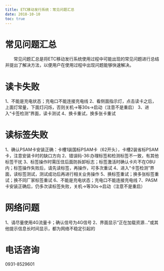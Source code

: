 ```yaml
---
title: ETC移动发行系统：常见问题汇总
date: 2018-10-10
toc: true
---
```

# 常见问题汇总
 &emsp;&emsp;常见问题汇总是将ETC移动发行系统使用过程中可能出现的常见问题进行总结并提出了解决方法，以便用户在使用过程中出现问题能够快速解决。
 
# 读卡失败
1、不能是充电状态；充电口不能连接充电线
2、看侧面指示灯，点击读卡之后，上面灯常量，下面灯闪烁，否则关机->等30s->启动（注意不是重启）
3、进入“卡签检测”界面，读卡测试
4、换卡重试，换多张卡重试

# 读标签失败
1、确认PSAM卡安装正确：卡槽1装国标PSAM卡（62开头），卡槽2装省标PSAM卡，注意安装卡时的缺口方向
2、错误码-36:办理标签和检测标签不一致，有其他标签干扰
3、标签操作时需压住后面防拆卸标志；标签激活时确认卡片不在OBU内；标签操作失败后，请先读标签，再操作，可多次重试
4、进入“卡签检测”界面，读标签测试，测试成功后再进行相关业务操作
5、换标签重试；换多张标签重试；换不同厂家标签重试
6、不能是充电状态；充电口不能连接充电线
7、PASM卡安装正确后，仍多次读标签失败，关机->等30s->启动（注意不是重启）

# 网络问题
1、请尽量使用4G流量卡；确认信号为4G信号
2、界面显示“正在加载资源...”或其他提示信息长时间显示，都为网络不稳定引起的

# 电话咨询
0931-8529601
